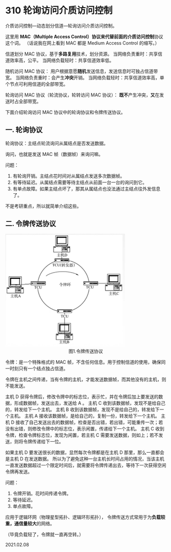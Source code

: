# 310 轮询访问介质访问控制

介质访问控制—动态划分信道—轮询访问介质访问控制。

这里用 **MAC（Multiple Access Control）**协议来代替前面的**介质访问控制**协议这个词。
（话说我在网上看到 MAC 都是 Medium Access Control 的缩写。）

信道划分 MAC 协议，基于**多路复用**技术，划分资源。
当网络负责重时：共享信道效率高，公平。
当网络负载轻时：共享信道效率低。

随机访问 MAC 协议： 
用户根据意愿**随机**发送信息，发送信息时可独占信道带宽。
当网络负责重时：会产生**冲突**开销。
当网络负载轻时：共享信道效率高，单个节点可利用信道的全部带宽。

轮询访问 MAC 协议（轮流协议，轮转访问 MAC 协议）：
**既不**产生冲突，**又**在发送时占全部带宽。

下面介绍轮询访问 MAC 协议中的轮询协议和令牌传送协议。

## 一. 轮询协议

轮询协议：主结点轮流询问从属结点是否发送数据。

询问，也就是发送 MAC 帧（数据帧）来询问嘛。

问题：

1. 有轮询开销。主结点花时间对从属结点发送多次数据帧。
2. 有等待延迟。从属结点需要等待主结点从前面一台一台的询问到它。
3. 有单点故障。如果主结点坏了，那其从属结点也没法通过主结点往外发信息了。

不是考研重点，所以就简单介绍这些。

## 二. 令牌传送协议

<img src="计网314-1.png" alt="计网314-1" style="zoom:67%;" />

<center>图1.令牌传送协议</center>

令牌：是一个特殊格式的 MAC 帧，不含任何信息。用于控制信道的使用，确保同一时刻只有一个结点独占信道。

令牌在主机之间传递，当有令牌的主机，才能发送数据帧，而其他没有的主机，则不能发送。

主机 D 获得令牌后，修改令牌中的标志位，表示忙，并在令牌后加上要发送的数据，形成数据帧，发送出去，发送给 A 。
主机 C 收到该数据帧，发现不是给自己的，转发给下一个主机。
主机 B 收到该数据帧，发现不是给自己的，转发给下一个主机。
主机 A 接收该数据帧，是给自己的，复制一份，转发给下一个主机。
主机 D 接收了自己发送出去的数据帧，检查是否出错，若出错，可能重传一次；若没有出错，则修改令牌中的标志位，表示闲置，传递给下一个主机。
主机 C 收到令牌，检查令牌标志位，发现为闲置，若主机 C 需要发送数据，则如上；若不发送，则将令牌传递给下一位。

如果主机 D 要发送很长的数据，显然每次令牌都是在主机 D 那里，那么一直都会是主机 D 在发送数据。
所以为了避免这种一台主机长时间占用的情况，当该主机一直发送数据超过一个限定时间后，就需要将令牌传递出去，等待下一次获得空闲令牌再发送。

问题：

1. 令牌开销。花时间传递令牌。
2. 等待延迟。
3. 单点故障。

应用于逻辑环网（物理星型拓扑、逻辑环形拓扑），
令牌传送方式常用于为**负载较重，通信量较大**的网络。

（毕竟负载轻了，令牌就一直再空转。）

2021.02.08